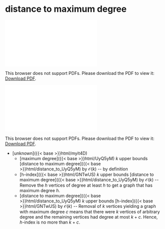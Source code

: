 # distance to maximum degree




<object data="../local_distance_to_UyQ5yM.pdf" type="application/pdf" width="100%" height="480px"><embed src="../local_distance_to_UyQ5yM.pdf"><p>This browser does not support PDFs. Please download the PDF to view it: <a href="../local_distance_to_UyQ5yM.pdf">Download PDF</a>.</p></embed></object>


<object data="../inclusions_distance_to_UyQ5yM.pdf" type="application/pdf" width="100%" height="480px"><embed src="../inclusions_distance_to_UyQ5yM.pdf"><p>This browser does not support PDFs. Please download the PDF to view it: <a href="../inclusions_distance_to_UyQ5yM.pdf">Download PDF</a>.</p></embed></object>

*  [unknown]({{< base >}}html/myit4D)
    * [maximum degree]({{< base >}}html/UyQ5yM) $k$ upper bounds [distance to maximum degree]({{< base >}}html/distance_to_UyQ5yM) by $\mathcal O(k)$ -- by definition
    * [h-index]({{< base >}}html/GNTwUS) $k$ upper bounds [distance to maximum degree]({{< base >}}html/distance_to_UyQ5yM) by $\mathcal O(k)$ -- Remove the $h$ vertices of degree at least $h$ to get a graph that has maximum degree $h$.
    * [distance to maximum degree]({{< base >}}html/distance_to_UyQ5yM) $k$ upper bounds [h-index]({{< base >}}html/GNTwUS) by $\mathcal O(k)$ -- Removal of $k$ vertices yielding a graph with maximum degree $c$ means that there were $k$ vertices of arbitrary degree and the remaining vertices had degree at most $k+c$. Hence, $h$-index is no more than $k+c$.